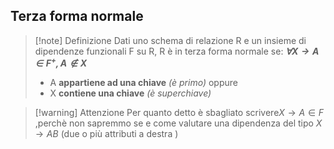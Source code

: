 ## Terza forma normale
>[!note] Definizione
>Dati uno schema di relazione R e un insieme di dipendenze funzionali F su R, R è in terza forma normale se:
>***$\forall X \to A \in F^+, A \notin X$***
>- A **appartiene ad una chiave** *(è primo)*
>oppure
>- X **contiene una chiave** *(è superchiave)*

>[!warning] Attenzione
>Per quanto detto è sbagliato scrivere$X \to A \in F$ ,perchè non sapremmo se e come valutare una dipendenza del tipo $X \to AB$ (due o più attributi a destra )
